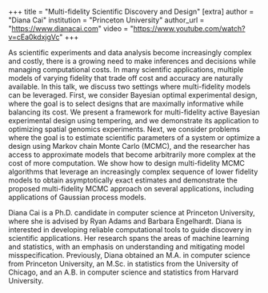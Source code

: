 +++
title = "Multi-fidelity Scientific Discovery and Design"
[extra]
author = "Diana Cai"
institution = "Princeton University"
author_url = "https://www.dianacai.com"
video = "https://www.youtube.com/watch?v=cEa0kdxjgVc"
+++

As scientific experiments and data analysis become increasingly complex and costly, there is a growing need to make inferences and decisions while managing computational costs. In many scientific applications, multiple models of varying fidelity that trade off cost and accuracy are naturally available. In this talk, we discuss two settings where multi-fidelity models can be leveraged. First, we consider Bayesian optimal experimental design, where the goal is to select designs that are maximally informative while balancing its cost. We present a framework for multi-fidelity active Bayesian experimental design using tempering, and we demonstrate its application to optimizing spatial genomics experiments. Next, we consider problems where the goal is to estimate scientific parameters of a system or optimize a design using Markov chain Monte Carlo (MCMC), and the researcher has access to approximate models that become arbitrarily more complex at the cost of more computation. We show how to design multi-fidelity MCMC algorithms that leverage an increasingly complex sequence of lower fidelity models to obtain asymptotically exact estimates and demonstrate the proposed multi-fidelity MCMC approach on several applications, including applications of Gaussian process models.

Diana Cai is a Ph.D. candidate in computer science at Princeton University, where she is advised by Ryan Adams and Barbara Engelhardt. Diana is interested in developing reliable computational tools to guide discovery in scientific applications. Her research spans the areas of machine learning and statistics, with an emphasis on understanding and mitigating model misspecification. Previously, Diana obtained an M.A. in computer science from Princeton University, an M.Sc. in statistics from the University of Chicago, and an A.B. in computer science and statistics from Harvard University. 
